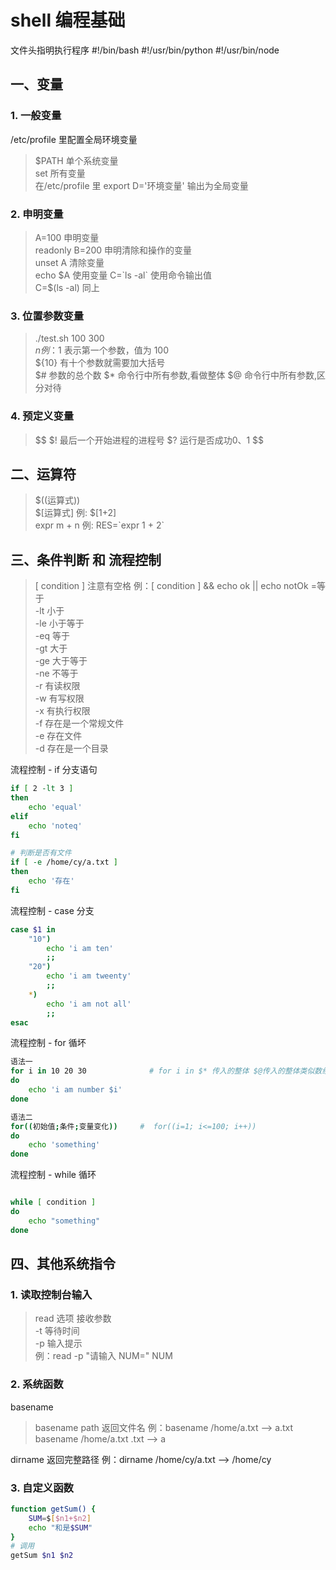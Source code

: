 # shell 编程基础

文件头指明执行程序 #!/bin/bash  #!/usr/bin/python #!/usr/bin/node

## 一、变量

### 1. 一般变量

/etc/profile 里配置全局环境变量

> \$PATH 单个系统变量  
> set 所有变量  
> 在/etc/profile 里 export D='环境变量' 输出为全局变量

### 2. 申明变量

> A=100 申明变量  
> readonly B=200 申明清除和操作的变量  
> unset A 清除变量  
> echo \$A 使用变量
> C=\`ls -al\` 使用命令输出值  
> C=\$(ls -al) 同上

### 3. 位置参数变量

> ./test.sh 100 300  
> $n  例：$1 表示第一个参数，值为 100  
> ${10}  有十个参数就需要加大括号  
$# 参数的总个数
> $* 命令行中所有参数,看做整体
$@ 命令行中所有参数,区分对待

### 4. 预定义变量

> $$
> $! 最后一个开始进程的进程号
> $? 运行是否成功0、1
> $$

## 二、运算符

> $((运算式))  
$[运算式] 例: \$[1+2]  
> expr m + n 例: RES=\`expr 1 + 2\`

## 三、条件判断 和 流程控制

> [ condition ] 注意有空格
> 例：[ condition ] && echo ok || echo notOk
> =等于  
> -lt 小于  
> -le 小于等于  
> -eq 等于  
> -gt 大于  
> -ge 大于等于  
> -ne 不等于  
> -r 有读权限  
> -w 有写权限  
> -x 有执行权限  
> -f 存在是一个常规文件  
> -e 存在文件  
> -d 存在是一个目录

流程控制 - if 分支语句

```bash
if [ 2 -lt 3 ]
then
    echo 'equal'
elif
    echo 'noteq'
fi

# 判断是否有文件
if [ -e /home/cy/a.txt ]
then
    echo '存在'
fi
```

流程控制 - case 分支

```bash
case $1 in
    "10")
        echo 'i am ten'
        ;;
    "20")
        echo 'i am tweenty'
        ;;
    *)
        echo 'i am not all'
        ;;
esac

```

流程控制 - for 循坏

```bash
语法一
for i in 10 20 30              # for i in $* 传入的整体 $@传入的整体类似数组
do
    echo 'i am number $i'
done

语法二
for((初始值;条件;变量变化))     #  for((i=1; i<=100; i++))
do
    echo 'something'
done

```

流程控制 - while 循环

```bash

while [ condition ]
do
    echo "something"
done

```

## 四、其他系统指令

### 1. 读取控制台输入

> read 选项 接收参数  
> -t 等待时间  
> -p 输入提示  
> 例：read -p "请输入 NUM=" NUM

### 2. 系统函数

basename

> basename path 返回文件名
> 例：basename /home/a.txt --> a.txt
> basename /home/a.txt .txt --> a

dirname 返回完整路径
例：dirname /home/cy/a.txt --> /home/cy

### 3. 自定义函数

```bash
function getSum() {
    SUM=$[$n1+$n2]
    echo "和是$SUM"
}
# 调用
getSum $n1 $n2

```

